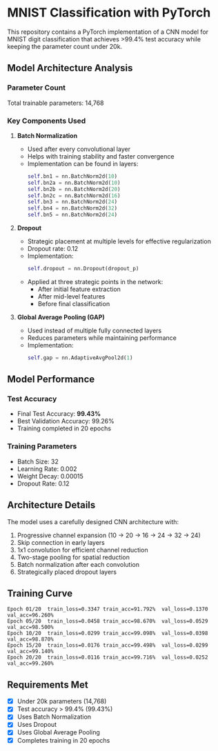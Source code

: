 # MNIST Classification with PyTorch

This repository contains a PyTorch implementation of a CNN model for MNIST digit classification that achieves >99.4% test accuracy while keeping the parameter count under 20k.

## Model Architecture Analysis

### Parameter Count
Total trainable parameters: 14,768

### Key Components Used
1. **Batch Normalization**
   - Used after every convolutional layer
   - Helps with training stability and faster convergence
   - Implementation can be found in layers:
     ```python
     self.bn1 = nn.BatchNorm2d(10)
     self.bn2a = nn.BatchNorm2d(10)
     self.bn2b = nn.BatchNorm2d(20)
     self.bn2c = nn.BatchNorm2d(16)
     self.bn3 = nn.BatchNorm2d(24)
     self.bn4 = nn.BatchNorm2d(32)
     self.bn5 = nn.BatchNorm2d(24)
     ```

2. **Dropout**
   - Strategic placement at multiple levels for effective regularization
   - Dropout rate: 0.12
   - Implementation:
     ```python
     self.dropout = nn.Dropout(dropout_p)
     ```
   - Applied at three strategic points in the network:
     - After initial feature extraction
     - After mid-level features
     - Before final classification

3. **Global Average Pooling (GAP)**
   - Used instead of multiple fully connected layers
   - Reduces parameters while maintaining performance
   - Implementation:
     ```python
     self.gap = nn.AdaptiveAvgPool2d(1)
     ```

## Model Performance

### Test Accuracy
- Final Test Accuracy: **99.43%**
- Best Validation Accuracy: 99.26%
- Training completed in 20 epochs

### Training Parameters
- Batch Size: 32
- Learning Rate: 0.002
- Weight Decay: 0.00015
- Dropout Rate: 0.12

## Architecture Details

The model uses a carefully designed CNN architecture with:
1. Progressive channel expansion (10 → 20 → 16 → 24 → 32 → 24)
2. Skip connection in early layers
3. 1x1 convolution for efficient channel reduction
4. Two-stage pooling for spatial reduction
5. Batch normalization after each convolution
6. Strategically placed dropout layers

## Training Curve
```
Epoch 01/20  train_loss=0.3347 train_acc=91.792%  val_loss=0.1370 val_acc=96.260%
Epoch 05/20  train_loss=0.0458 train_acc=98.670%  val_loss=0.0529 val_acc=98.500%
Epoch 10/20  train_loss=0.0299 train_acc=99.098%  val_loss=0.0398 val_acc=98.870%
Epoch 15/20  train_loss=0.0176 train_acc=99.498%  val_loss=0.0299 val_acc=99.140%
Epoch 20/20  train_loss=0.0116 train_acc=99.716%  val_loss=0.0252 val_acc=99.260%
```

## Requirements Met
- [x] Under 20k parameters (14,768)
- [x] Test accuracy > 99.4% (99.43%)
- [x] Uses Batch Normalization
- [x] Uses Dropout
- [x] Uses Global Average Pooling
- [x] Completes training in 20 epochs

